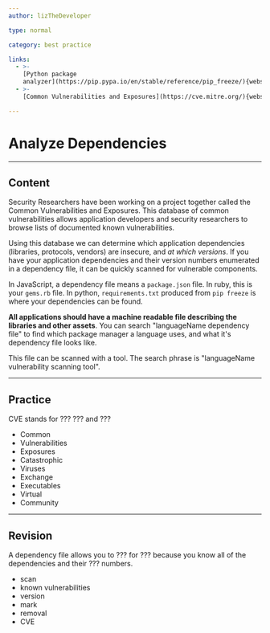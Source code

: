 ```yaml
---
author: lizTheDeveloper

type: normal

category: best practice

links:
  - >-
    [Python package
    analyzer](https://pip.pypa.io/en/stable/reference/pip_freeze/){website}
  - >-
    [Common Vulnerabilities and Exposures](https://cve.mitre.org/){website}

---
```


# Analyze Dependencies

---

## Content

Security Researchers have been working on a project together called the Common Vulnerabilities and Exposures. This database of common vulnerabilities allows application developers and security researchers to browse lists of documented known vulnerabilities.

Using this database we can determine which application dependencies (libraries, protocols, vendors) are insecure, and *at which versions*. If you have your application dependencies and their version numbers enumerated in a dependency file, it can be quickly scanned for vulnerable components.

In JavaScript, a dependency file means a `package.json` file. In ruby, this is your `gems.rb` file. In python, `requirements.txt` produced from `pip freeze` is where your dependencies can be found. 

**All applications should have a machine readable file describing the libraries and other assets**. You can search "languageName dependency file" to find which package manager a language uses, and what it's dependency file looks like.

This file can be scanned with a tool. The search phrase is "languageName vulnerability scanning tool".

---

## Practice

CVE stands for ??? ??? and ???

- Common
- Vulnerabilities
- Exposures
- Catastrophic
- Viruses
- Exchange
- Executables
- Virtual
- Community


---

## Revision

A dependency file allows you to ??? for ??? because you know all of the dependencies and their ??? numbers.

- scan
- known vulnerabilities
- version
- mark
- removal
- CVE
 
